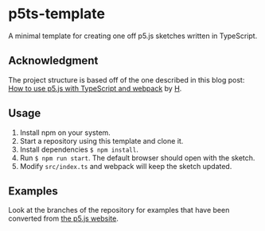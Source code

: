 # p5ts-template

A minimal template for creating one off p5.js sketches written in TypeScript.

## Acknowledgment

The project structure is based off of the one described in this blog post: [How to use p5.js with TypeScript and webpack](https://dev.to/tendonnman/how-to-use-p5js-with-typescript-and-webpack-57ae) by [H](https://dev.to/tendonnman). 

## Usage

1. Install npm on your system. 
2. Start a repository using this template and clone it.
3. Install dependencies `$ npm install`.
3. Run `$ npm run start`. The default browser should open with the sketch.
5. Modify `src/index.ts` and webpack will keep the sketch updated.

## Examples

Look at the branches of the repository for examples that have been converted from [the p5.js website](https://p5js.org/examples/).